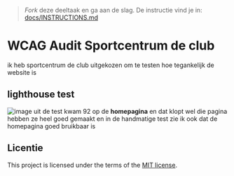 > _Fork_ deze deeltaak en ga aan de slag. De instructie vind je in: [docs/INSTRUCTIONS.md](https://github.com/fdnd-task/all-human-wcag-audit/blob/main/docs/INSTRUCTIONS.md)

# WCAG Audit Sportcentrum de club

ik heb sportcentrum de club uitgekozen om te testen hoe tegankelijk de website is

## lighthouse test
![image](https://github.com/yujing-student/all-human-wcag-audit/assets/100352887/50e9d6e2-8448-452b-b7f0-d0c65bc8dabb)
uit de test kwam 92 op de **homepagina** en dat klopt wel die pagina hebben ze heel goed gemaakt en in de handmatige test zie ik ook dat de homepagina goed bruikbaar is


## Licentie

This project is licensed under the terms of the [MIT license](./LICENSE).
